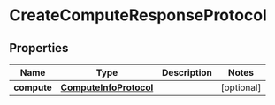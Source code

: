 

# CreateComputeResponseProtocol

## Properties

Name | Type | Description | Notes
------------ | ------------- | ------------- | -------------
**compute** | [**ComputeInfoProtocol**](ComputeInfoProtocol.md) |  |  [optional]



